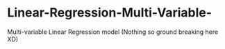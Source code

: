 # Linear-Regression-Multi-Variable-
Multi-variable Linear Regression model (Nothing so ground breaking here XD)
